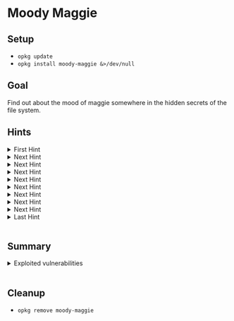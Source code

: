 # Moody Maggie

## Setup
- `opkg update`
- `opkg install moody-maggie &>/dev/null`

## Goal
Find out about the mood of maggie somewhere in the hidden secrets of the file system.

## Hints
<details>
  <summary>First Hint</summary>
  Search for open TCP and UDP ports on the Raspberry Pi
</details>

<details>
  <summary>Next Hint</summary>
  Brute force well-known SSH users
</details>

<details>
  <summary>Next Hint</summary>
  You can use the ssh-brute script provided by nmap for that purpose
</details>

<details>
  <summary>Next Hint</summary>
  Connect to the Raspberry Pi over SSH
</details>

<details>
  <summary>Next Hint</summary>
  Try to expand your rights
</details>

<details>
  <summary>Next Hint</summary>
  Look at the running processes for further hints
</details>

<details>
  <summary>Next Hint</summary>
  There is a netcat process running
</details>

<details>
  <summary>Next Hint</summary>
  Connect yourself to the bind shell provided by this netcat process
</details>

<details>
  <summary>Next Hint</summary>
  Search for the file talking about maggie's mood
</details>

<details>
  <summary>Last Hint</summary>
  The mood file is located in root's home directory
</details>
<br>

## Summary
<details>
  <summary>Exploited vulnerabilities</summary>
  <ul>
    <li>unsecure SSH user with well-known password</li>
    <li>root shell open to every user on system</li>
  </ul>
</details>
<br>

## Cleanup
- `opkg remove moody-maggie`
